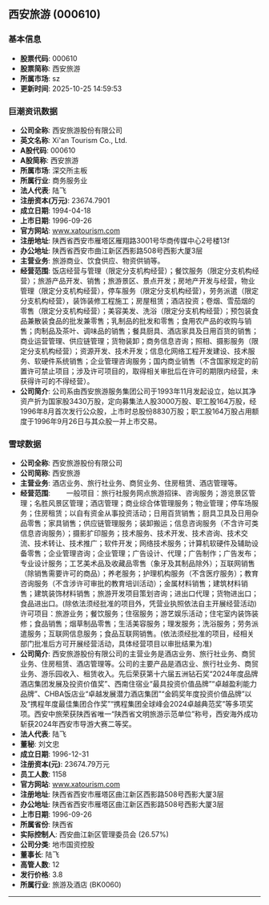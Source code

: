 ## 西安旅游 (000610)

### 基本信息

- **股票代码**: 000610
- **股票简称**: 西安旅游
- **所属市场**: sz
- **更新时间**: 2025-10-25 14:59:53

### 巨潮资讯数据

- **公司全称**: 西安旅游股份有限公司
- **英文名称**: Xi'an Tourism Co., Ltd.
- **A股代码**: 000610
- **A股简称**: 西安旅游
- **所属市场**: 深交所主板
- **所属行业**: 商务服务业
- **法人代表**: 陆飞
- **注册资本(万元)**: 23674.7901
- **成立日期**: 1994-04-18
- **上市日期**: 1996-09-26
- **官方网站**: www.xatourism.com
- **注册地址**: 陕西省西安市雁塔区雁翔路3001号华商传媒中心2号楼13f
- **办公地址**: 陕西省西安市曲江新区西影路508号西影大厦3层
- **主营业务**: 旅游商业、饮食供应、物资供销等。
- **经营范围**: 饭店经营与管理（限定分支机构经营）；餐饮服务（限定分支机构经营）；旅游产品开发、销售；旅游景区、景点开发；房地产开发与经营，物业管理（限定分支机构经营），停车服务（限定分支机构经营），劳务派遣（限定分支机构经营），装饰装修工程施工；房屋租赁；酒店投资；卷烟、雪茄烟的零售（限定分支机构经营）；美容美发、洗浴（限定分支机构经营）；预包装食品兼散装食品的批发兼零售；乳制品的批发和零售；食用农产品的收购与销售；肉制品及茶叶、调味品的销售；餐具厨具、酒店家具及日用百货的销售；商业运营管理、供应链管理；货物装卸；商务信息咨询；照相、摄影服务（限定分支机构经营）；资源开发、技术开发；信息化网络工程开发建设、技术服务、软硬件系统销售；企业管理咨询服务；国内商业销售（不含国家规定的前置许可禁止项目；涉及许可项目的，取得相关审批后在许可的期限内经营，未获得许可的不得经营）。
- **公司简介**: 公司系由西安旅游服务集团公司于1993年11月发起设立，始以其净资产折为国家股3430万股，定向募集法人股3000万股、职工股164万股，经1996年8月首次发行公众股，上市时总股份8830万股；职工股164万股占用额度于1996年9月26日与其众股一并上市交易。

### 雪球数据

- **公司全称**: 西安旅游股份有限公司
- **公司简称**: 西安旅游
- **主营业务**: 酒店业务、旅行社业务、商贸业务、住房租赁、酒店管理等。
- **经营范围**: 　　一般项目：旅行社服务网点旅游招徕、咨询服务；游览景区管理；名胜风景区管理；酒店管理；商业综合体管理服务；物业管理；停车场服务；住房租赁；以自有资金从事投资活动；日用百货销售；厨具卫具及日用杂品零售；家具销售；供应链管理服务；装卸搬运；信息咨询服务（不含许可类信息咨询服务）；摄影扩印服务；技术服务、技术开发、技术咨询、技术交流、技术转让、技术推广；软件开发；网络技术服务；计算机软硬件及辅助设备零售；企业管理咨询；企业管理；广告设计、代理；广告制作；广告发布；专业设计服务；工艺美术品及收藏品零售（象牙及其制品除外）；互联网销售（除销售需要许可的商品）；养老服务；护理机构服务（不含医疗服务）；教育咨询服务（不含涉许可审批的教育培训活动）；金属材料销售；建筑材料销售；建筑装饰材料销售；旅游开发项目策划咨询；进出口代理；货物进出口；食品进出口。(除依法须经批准的项目外，凭营业执照依法自主开展经营活动)许可项目：旅游业务；餐饮服务；住宿服务；游艺娱乐活动；住宅室内装饰装修；食品销售；烟草制品零售；生活美容服务；理发服务；洗浴服务；劳务派遣服务；互联网信息服务；食品互联网销售。(依法须经批准的项目，经相关部门批准后方可开展经营活动，具体经营项目以审批结果为准)
- **公司简介**: 西安旅游股份有限公司的主营业务是酒店业务、旅行社业务、商贸业务、住房租赁、酒店管理等。公司的主要产品是酒店业、旅行社业务、商贸业务、游乐园收入、租赁收入。先后荣获第十六届五洲钻石奖“2024年度品牌酒店集团发展及投资价值奖”、西南住宿业“最具投资价值品牌”“卓越盈利能力品牌”、CHBA饭店业“卓越发展潜力酒店集团”“金鸥奖年度投资价值品牌”以及“携程年度最佳集团合作奖”“携程集团全球峰会2024卓越典范奖”等多项奖项。西安中旅荣获陕西省唯一“陕西省文明旅游示范单位”称号，西安海外成功斩获2024年西安市导游大赛二等奖。
- **法人代表**: 陆飞
- **董秘**: 刘文忠
- **成立日期**: 1996-12-31
- **注册资本(元)**: 23674.79万元
- **员工人数**: 1158
- **官方网站**: www.xatourism.com
- **注册地址**: 陕西省西安市雁塔区曲江新区西影路508号西影大厦3层
- **办公地址**: 陕西省西安市雁塔区曲江新区西影路508号西影大厦3层
- **上市日期**: 1996-09-26
- **所属省份**: 陕西省
- **实际控制人**: 西安曲江新区管理委员会 (26.57%)
- **公司分类**: 地市国资控股
- **董事长**: 陆飞
- **高管人数**: 12
- **发行价格**: 3.8
- **所属行业**: 旅游及酒店 (BK0060)

---
